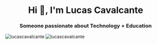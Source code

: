 <h1 align="center">Hi 👋, I'm Lucas Cavalcante</h1>
<h3 align="center">Someone passionate about Technology + Education</h3>

<p>
  <img align="center" src="https://github-readme-stats.vercel.app/api?username=lucascavalcante&show_icons=true&locale=en" alt="lucascavalcante" />
  <img align="left" src="https://github-readme-stats.vercel.app/api/top-langs?username=lucascavalcante&show_icons=true&locale=en&layout=compact" alt="lucascavalcante" />
</p>
